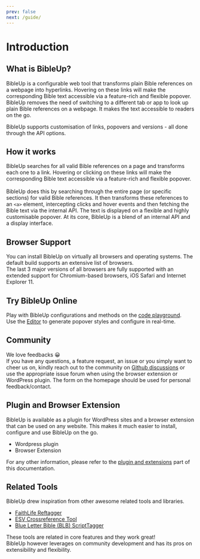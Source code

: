 ```yaml
---
prev: false
next: /guide/
---
```


# Introduction

## What is BibleUp? 
BibleUp is a configurable web tool that transforms plain Bible references on a webpage into hyperlinks. Hovering on these links will make the corresponding Bible text accessible via a feature-rich and flexible popover.<br>
BibleUp removes the need of switching to a different tab or app to look up plain Bible references on a webpage. It makes the text accessible to readers on the go.

BibleUp supports customisation of links, popovers and versions - all done through the API options.

## How it works
BibleUp searches for all valid Bible references on a page and transforms each one to a link. Hovering or clicking on these links will make the corresponding Bible text accessible via a feature-rich and flexible popover.
<br><br>
BibleUp does this by searching through the entire page (or specific sections) for valid Bible references. It then transforms these references to an `<a>` element, intercepting clicks and hover events and then fetching the Bible text via the internal API. The text is displayed on a flexible and highly customisable popover.
At its core, BibleUp is a blend of an internal API and a display interface.

## Browser Support
You can install BibleUp on virtually all browsers and operating systems. The default build supports an extensive list of browsers. <br>The last 3 major versions of all browsers are fully supported with an extended support for Chromium-based browsers, iOS Safari and Internet Explorer 11. 

## Try BibleUp Online
Play with BibleUp configurations and methods on the [code playground](https://stackblitz.com/edit/bibleup).<br>
Use the [Editor](https://bibleup.netlify.app/demo#editor) to generate popover styles and configure in real-time.

## Community
We love feedbacks 😀<br>
If you have any questions, a feature request, an issue or you simply want to cheer us on, kindly reach out to the community on [Github discussions](https://github.com/bibleup/bibleup/discussions) or use the appropriate issue forum when using the browser extension or WordPress plugin.
The form on the homepage should be used for personal feedback/contact.

## Plugin and Browser Extension
BibleUp is available as a plugin for WordPress sites and a browser extension that can be used on any website. This makes it much easier to install, configure and use BibleUp on the go.

- Wordpress plugin
- Browser Extension

For any other information, please refer to the [plugin and extensions](https://bibleup.netlify.app/docs/plugins/) part of this documentation.

## Related Tools
BibleUp drew inspiration from other awesome related tools and libraries. 
- [FaithLife Reftagger](https://faithlife.com/products/reftagger)
- [ESV Crossreference Tool](https://www.esv.org/resources/esv-crossreference-tool/)
- [Blue Letter Bible (BLB) ScriptTagger](https://www.blueletterbible.org/webtools/blb_scripttagger.cfm)

These tools are related in core features and they work great! <br>
BibleUp however leverages on community development and has its pros on extensibility and flexibility.
